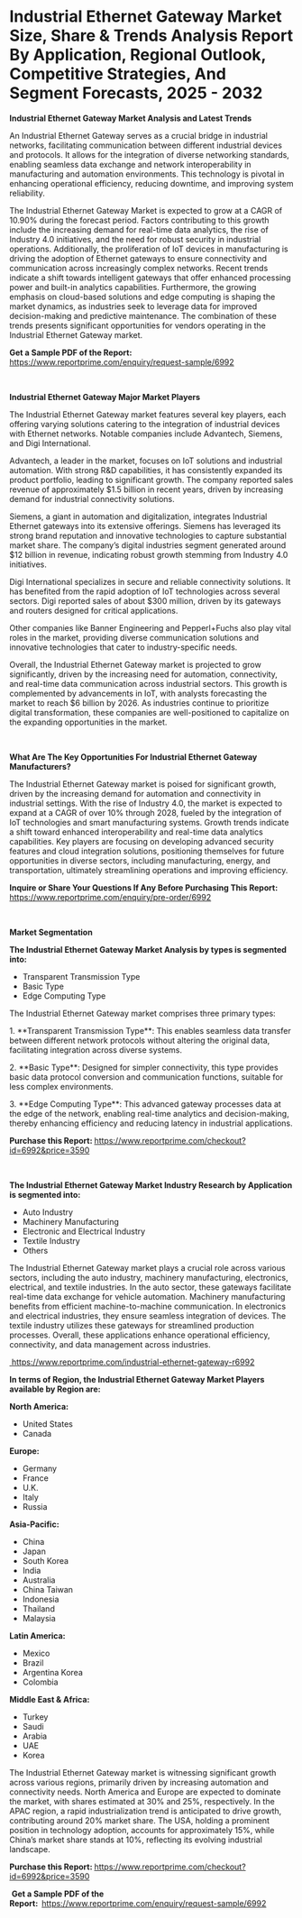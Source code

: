 <p><h1>Industrial Ethernet Gateway Market Size, Share & Trends Analysis Report By Application, Regional Outlook, Competitive Strategies, And Segment Forecasts, 2025 - 2032</h1></p><p><strong>Industrial Ethernet Gateway Market Analysis and Latest Trends</strong></p>
<p><p>An Industrial Ethernet Gateway serves as a crucial bridge in industrial networks, facilitating communication between different industrial devices and protocols. It allows for the integration of diverse networking standards, enabling seamless data exchange and network interoperability in manufacturing and automation environments. This technology is pivotal in enhancing operational efficiency, reducing downtime, and improving system reliability.</p><p>The Industrial Ethernet Gateway Market is expected to grow at a CAGR of 10.90% during the forecast period. Factors contributing to this growth include the increasing demand for real-time data analytics, the rise of Industry 4.0 initiatives, and the need for robust security in industrial operations. Additionally, the proliferation of IoT devices in manufacturing is driving the adoption of Ethernet gateways to ensure connectivity and communication across increasingly complex networks. Recent trends indicate a shift towards intelligent gateways that offer enhanced processing power and built-in analytics capabilities. Furthermore, the growing emphasis on cloud-based solutions and edge computing is shaping the market dynamics, as industries seek to leverage data for improved decision-making and predictive maintenance. The combination of these trends presents significant opportunities for vendors operating in the Industrial Ethernet Gateway market.</p></p>
<p><strong>Get a Sample PDF of the Report:&nbsp;</strong> <a href="https://www.reportprime.com/enquiry/request-sample/6992?utm_campaign=4532&utm_medium=2&utm_source=Github&utm_content=ia&utm_term=17052025&utm_id=industrial-ethernet-gateway">https://www.reportprime.com/enquiry/request-sample/6992</a></p>
<p>&nbsp;</p>
<p><strong>Industrial Ethernet Gateway Major Market Players</strong></p>
<p><p>The Industrial Ethernet Gateway market features several key players, each offering varying solutions catering to the integration of industrial devices with Ethernet networks. Notable companies include Advantech, Siemens, and Digi International.</p><p>Advantech, a leader in the market, focuses on IoT solutions and industrial automation. With strong R&D capabilities, it has consistently expanded its product portfolio, leading to significant growth. The company reported sales revenue of approximately $1.5 billion in recent years, driven by increasing demand for industrial connectivity solutions.</p><p>Siemens, a giant in automation and digitalization, integrates Industrial Ethernet gateways into its extensive offerings. Siemens has leveraged its strong brand reputation and innovative technologies to capture substantial market share. The company’s digital industries segment generated around $12 billion in revenue, indicating robust growth stemming from Industry 4.0 initiatives.</p><p>Digi International specializes in secure and reliable connectivity solutions. It has benefited from the rapid adoption of IoT technologies across several sectors. Digi reported sales of about $300 million, driven by its gateways and routers designed for critical applications.</p><p>Other companies like Banner Engineering and Pepperl+Fuchs also play vital roles in the market, providing diverse communication solutions and innovative technologies that cater to industry-specific needs.</p><p>Overall, the Industrial Ethernet Gateway market is projected to grow significantly, driven by the increasing need for automation, connectivity, and real-time data communication across industrial sectors. This growth is complemented by advancements in IoT, with analysts forecasting the market to reach $6 billion by 2026. As industries continue to prioritize digital transformation, these companies are well-positioned to capitalize on the expanding opportunities in the market.</p></p>
<p>&nbsp;</p>
<p><strong>What Are The Key Opportunities For Industrial Ethernet Gateway Manufacturers?</strong></p>
<p><p>The Industrial Ethernet Gateway market is poised for significant growth, driven by the increasing demand for automation and connectivity in industrial settings. With the rise of Industry 4.0, the market is expected to expand at a CAGR of over 10% through 2028, fueled by the integration of IoT technologies and smart manufacturing systems. Growth trends indicate a shift toward enhanced interoperability and real-time data analytics capabilities. Key players are focusing on developing advanced security features and cloud integration solutions, positioning themselves for future opportunities in diverse sectors, including manufacturing, energy, and transportation, ultimately streamlining operations and improving efficiency.</p></p>
<p><strong>Inquire or Share Your Questions If Any Before Purchasing This Report:</strong> <a href="https://www.reportprime.com/enquiry/pre-order/6992?utm_campaign=4532&utm_medium=2&utm_source=Github&utm_content=ia&utm_term=17052025&utm_id=industrial-ethernet-gateway">https://www.reportprime.com/enquiry/pre-order/6992</a></p>
<p>&nbsp;</p>
<p><strong>Market Segmentation</strong></p>
<p><strong>The Industrial Ethernet Gateway Market Analysis by types is segmented into:</strong></p>
<p><ul><li>Transparent Transmission Type</li><li>Basic Type</li><li>Edge Computing Type</li></ul></p>
<p><p>The Industrial Ethernet Gateway market comprises three primary types: </p><p>1. **Transparent Transmission Type**: This enables seamless data transfer between different network protocols without altering the original data, facilitating integration across diverse systems.</p><p>2. **Basic Type**: Designed for simpler connectivity, this type provides basic data protocol conversion and communication functions, suitable for less complex environments.</p><p>3. **Edge Computing Type**: This advanced gateway processes data at the edge of the network, enabling real-time analytics and decision-making, thereby enhancing efficiency and reducing latency in industrial applications.</p></p>
<p><strong>Purchase this Report:&nbsp;</strong><a href="https://www.reportprime.com/checkout?id=6992&price=3590&utm_campaign=4532&utm_medium=2&utm_source=Github&utm_content=ia&utm_term=17052025&utm_id=industrial-ethernet-gateway">https://www.reportprime.com/checkout?id=6992&price=3590</a></p>
<p>&nbsp;</p>
<p><strong>The Industrial Ethernet Gateway Market Industry Research by Application is segmented into:</strong></p>
<p><ul><li>Auto Industry</li><li>Machinery Manufacturing</li><li>Electronic and Electrical Industry</li><li>Textile Industry</li><li>Others</li></ul></p>
<p><p>The Industrial Ethernet Gateway market plays a crucial role across various sectors, including the auto industry, machinery manufacturing, electronics, electrical, and textile industries. In the auto sector, these gateways facilitate real-time data exchange for vehicle automation. Machinery manufacturing benefits from efficient machine-to-machine communication. In electronics and electrical industries, they ensure seamless integration of devices. The textile industry utilizes these gateways for streamlined production processes. Overall, these applications enhance operational efficiency, connectivity, and data management across industries.</p></p>
<p><a href="https://www.reportprime.com/industrial-ethernet-gateway-r6992?utm_campaign=4532&utm_medium=2&utm_source=Github&utm_content=ia&utm_term=17052025&utm_id=industrial-ethernet-gateway">&nbsp;https://www.reportprime.com/industrial-ethernet-gateway-r6992</a></p>
<p><strong>In terms of Region, the Industrial Ethernet Gateway Market Players available by Region are:</strong></p>
<p>
    <p> <strong> North America: </strong>
        <ul>
            <li>United States</li>
            <li>Canada</li>
        </ul>
        </p> 
    <p> <strong> Europe: </strong>
        <ul>
            <li>Germany</li>
            <li>France</li>
            <li>U.K.</li>
            <li>Italy</li>
            <li>Russia</li>
        </ul>
        </p> 
    <p> <strong> Asia-Pacific: </strong>
        <ul>
            <li>China</li>
            <li>Japan</li>
            <li>South Korea</li>
            <li>India</li>
            <li>Australia</li>
            <li>China Taiwan</li>
            <li>Indonesia</li>
            <li>Thailand</li>
            <li>Malaysia</li>
        </ul>
        </p> 
    <p> <strong> Latin America: </strong>
        <ul>
            <li>Mexico</li>
            <li>Brazil</li>
            <li>Argentina Korea</li>
            <li>Colombia</li>
        </ul>
        </p> 
    <p> <strong> Middle East & Africa: </strong>
        <ul>
            <li>Turkey</li>
            <li>Saudi</li>
            <li>Arabia</li>
            <li>UAE</li>
            <li>Korea</li>
        </ul>
    </p>
    </p>
<p><p>The Industrial Ethernet Gateway market is witnessing significant growth across various regions, primarily driven by increasing automation and connectivity needs. North America and Europe are expected to dominate the market, with shares estimated at 30% and 25%, respectively. In the APAC region, a rapid industrialization trend is anticipated to drive growth, contributing around 20% market share. The USA, holding a prominent position in technology adoption, accounts for approximately 15%, while China’s market share stands at 10%, reflecting its evolving industrial landscape.</p></p>
<p><strong>Purchase this Report: </strong><a href="https://www.reportprime.com/checkout?id=6992&price=3590&utm_campaign=4532&utm_medium=2&utm_source=Github&utm_content=ia&utm_term=17052025&utm_id=industrial-ethernet-gateway">https://www.reportprime.com/checkout?id=6992&price=3590</a></p>
<p>&nbsp;<strong>Get a Sample PDF of the Report:&nbsp;&nbsp;</strong><a href="https://www.reportprime.com/enquiry/request-sample/6992?utm_campaign=4532&utm_medium=2&utm_source=Github&utm_content=ia&utm_term=17052025&utm_id=industrial-ethernet-gateway">https://www.reportprime.com/enquiry/request-sample/6992</a></p>
<p><strong></strong></p>
<p><p></p><p></p><p></p></p>
